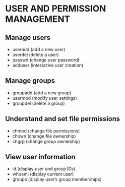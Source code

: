 # USER AND PERMISSION MANAGEMENT

## Manage users
  - useradd (add a new user)
  - userdel (delete a user)
  - passwd (change user password)
  - adduser (interactive user creation)
## Manage groups
  - groupadd (add a new group)
  - usermod (modify user settings)
  - groupdel (delete a group)
## Understand and set file permissions
  - chmod (change file permissions)
  - chown (change file ownership)
  - chgrp (change group ownership)
## View user information
  - id (display user and group IDs)
  - whoami (display current user)
  - groups (display user’s group memberships)
